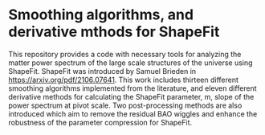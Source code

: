 # Smoothing algorithms, and derivative mthods for ShapeFit

This repository provides a code with necessary tools for analyzing the matter power spectrum of the large scale structures of the universe using ShapeFit.
ShapeFit was introduced by Samuel Brieden in https://arxiv.org/pdf/2106.07641.
This work includes thirteen different smoothing algorithms implemented from the literature, and eleven different derivative methods for calculating the ShapeFit parameter, m,
slope of the power spectrum at pivot scale.
Two post-processing methods are also introduced which aim to remove the residual BAO wiggles and enhance the robustness of the parameter compression for ShapeFit.
